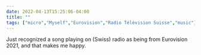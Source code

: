 ```yaml
---
date: 2022-04-13T15:25:06-04:00
title: ""
tags: ["micro","Myself","Eurovision","Radio Télévision Suisse","music"]
---
```

Just recognized a song playing on (Swiss) radio as being from Eurovision 2021, and that makes me happy.
